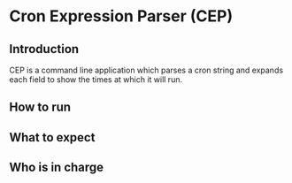 # Cron Expression Parser (CEP)
## Introduction
CEP is a command line application which parses a cron string and expands each field to
show the times at which it will run.
## How to run
## What to expect
## Who is in charge